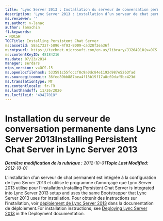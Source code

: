 ```yaml
---
title: 'Lync Server 2013 : Installation du serveur de conversation permanente'
description: 'Lync Server 2013 : installation d’un serveur de chat permanent.'
ms.reviewer: ''
ms.author: v-lanac
author: lanachin
f1.keywords:
- NOCSH
TOCTitle: Installing Persistent Chat Server
ms:assetid: 58a17327-5896-4f03-8009-cad28f2ea36f
ms:mtpsurl: https://technet.microsoft.com/en-us/library/JJ204918(v=OCS.15)
ms:contentKeyID: 48184216
ms.date: 07/23/2014
manager: serdars
mtps_version: v=OCS.15
ms.openlocfilehash: 533591c55fcccf8c9a0dc84e1192d987e5263fad
ms.sourcegitcommit: 36fee89bb887bea4f18b19f17a8c69daf5bc423d
ms.translationtype: MT
ms.contentlocale: fr-FR
ms.lasthandoff: 11/26/2020
ms.locfileid: "49427018"
---
```

# <a name="installing-persistent-chat-server-in-lync-server-2013"></a><span data-ttu-id="9ecd4-103">Installation du serveur de conversation permanente dans Lync Server 2013</span><span class="sxs-lookup"><span data-stu-id="9ecd4-103">Installing Persistent Chat Server in Lync Server 2013</span></span>

<div data-xmlns="http://www.w3.org/1999/xhtml">

<div class="topic" data-xmlns="http://www.w3.org/1999/xhtml" data-msxsl="urn:schemas-microsoft-com:xslt" data-cs="https://msdn.microsoft.com/">

<div data-asp="https://msdn2.microsoft.com/asp">



</div>

<div id="mainSection">

<div id="mainBody"><span data-ttu-id="9ecd4-104">

<span> </span></span><span class="sxs-lookup"><span data-stu-id="9ecd4-104">

<span> </span></span></span>

<span data-ttu-id="9ecd4-105">_**Dernière modification de la rubrique :** 2012-10-01_</span><span class="sxs-lookup"><span data-stu-id="9ecd4-105">_**Topic Last Modified:** 2012-10-01_</span></span>

<span data-ttu-id="9ecd4-106">L’installation d’un serveur de chat permanent est intégrée à la configuration de Lync Server 2013 et utilise le programme d’amorçage que Lync Server 2013 utilise pour l’installation.</span><span class="sxs-lookup"><span data-stu-id="9ecd4-106">Installing Persistent Chat Server is integrated into Lync Server 2013 setup and uses the same Bootstrapper that Lync Server 2013 uses for installation.</span></span> <span data-ttu-id="9ecd4-107">Pour obtenir des instructions sur l’installation, voir [déploiement de Lync Server 2013](lync-server-2013-deploying-lync-server.md) dans la documentation de déploiement.</span><span class="sxs-lookup"><span data-stu-id="9ecd4-107">For installation instructions, see [Deploying Lync Server 2013](lync-server-2013-deploying-lync-server.md) in the Deployment documentation.</span></span>

<span data-ttu-id="9ecd4-108"></div>

<span> </span>

</div>

</div>

</span><span class="sxs-lookup"><span data-stu-id="9ecd4-108"></div>

<span> </span>

</div>

</div>

</span></span></div>

